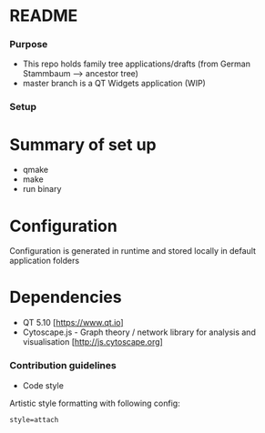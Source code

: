 # README #

### Purpose ###

* This repo holds family tree applications/drafts (from German Stammbaum --> ancestor tree)
* master branch is a QT Widgets application (WIP)

### Setup ###

# Summary of set up

* qmake
* make
* run binary

# Configuration

Configuration is generated in runtime and stored locally in default application folders

# Dependencies

* QT 5.10 [https://www.qt.io]
* Cytoscape.js - Graph theory / network library for analysis and visualisation [http://js.cytoscape.org]

### Contribution guidelines ###

* Code style

Artistic style formatting with following config:

    style=attach
